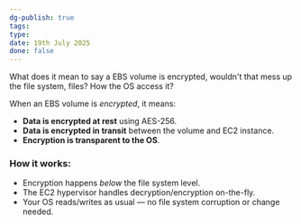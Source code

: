 ```yaml
---
dg-publish: true
tags: 
type: 
date: 19th July 2025
done: false
---
```


What does it mean to say a EBS volume is encrypted, wouldn't that mess up the file system, files? How the OS access it?

When an EBS volume is _encrypted_, it means:
- **Data is encrypted at rest** using AES-256.
- **Data is encrypted in transit** between the volume and EC2 instance.
- **Encryption is transparent to the OS**.
### How it works:
- Encryption happens _below_ the file system level.
- The EC2 hypervisor handles decryption/encryption on-the-fly.
- Your OS reads/writes as usual — no file system corruption or change needed.